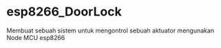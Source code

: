 # esp8266_DoorLock
Membuat sebuah sistem untuk mengontrol sebuah aktuator mengunakan Node MCU esp8266
